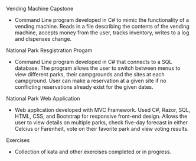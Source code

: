 Vending Machine Capstone
 - Command Line program developed in C# to mimic the functionality of a vending machine. Reads in a file describing the contents of the vending machine, accepts money from the user, tracks inventory, writes to a log and dispenses change. 
 
National Park Resgistration Progam 
 - Command Line program developed in C# that connects to a SQL database. The program allows the user to switch between menus to view different parks, their campgrounds and the sites at each campground. User can make a reservation at a given site if no conflicting reservations already exist for the given dates.
 
 National Park Web Application
  - Web application developed with MVC Framework. Used C#, Razor, SQL, HTML, CSS, and Bootstrap for responsive front-end design. Allows the user to view details on multiple parks, check five-day forecast in either Celcius or Farenheit, vote on their favorite park and view voting results.
  
 Exercises
  - Collection of kata and other exercises completed or in progress. 
